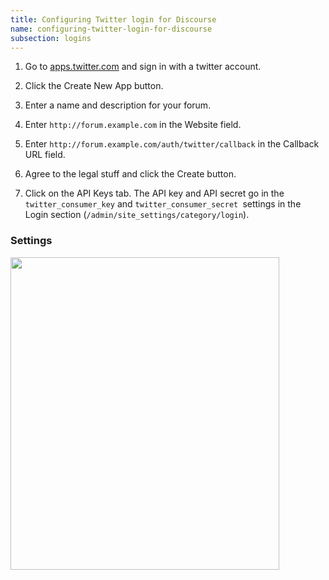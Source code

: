 ```yaml
---
title: Configuring Twitter login for Discourse
name: configuring-twitter-login-for-discourse
subsection: logins
---
```


1. Go to [apps.twitter.com][3] and sign in with a twitter account.

2. Click the Create New App button.

3. Enter a name and description for your forum.

4. Enter `http://forum.example.com` in the Website field.

5. Enter `http://forum.example.com/auth/twitter/callback` in the Callback URL field.

6. Agree to the legal stuff and click the Create button.

7. Click on the API Keys tab. The API key and API secret go in the `twitter_consumer_key` and `twitter_consumer_secret `settings in the Login section (`/admin/site_settings/category/login`).

### Settings

<img src="/uploads/default/38199/fdf39031f965b380.png" width="430" height="500">

  [3]: https://apps.twitter.com/
